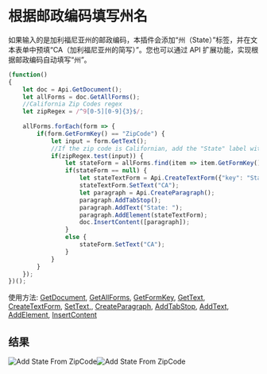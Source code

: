 # 根据邮政编码填写州名

如果输入的是加利福尼亚州的邮政编码，本插件会添加“州（State）”标签，并在文本表单中预填“CA（加利福尼亚州的简写）”。您也可以通过 API 扩展功能，实现根据邮政编码自动填写“州”。

<!-- 此代码片段显示在截图中。 -->

<!-- eslint-skip -->

``` ts
(function()
{
    let doc = Api.GetDocument();
    let allForms = doc.GetAllForms();
    //California Zip Codes regex
    let zipRegex = /^9[0-5][0-9]{3}$/;
    
    allForms.forEach(form => {
        if(form.GetFormKey() == "ZipCode") {
            let input = form.GetText();
            //If the zip code is Californian, add the "State" label with the text form indicating "CA"
            if(zipRegex.test(input)) {
                let stateForm = allForms.find(item => item.GetFormKey() === "State");
                if(stateForm == null) {
                    let stateTextForm = Api.CreateTextForm({"key": "State", "tip": "State", "required": false, "placeholder": "State", "comb": true, "maxCharacters": 2, "cellWidth": 3, "multiLine": false, "autoFit": false});
                    stateTextForm.SetText("CA");
                    let paragraph = Api.CreateParagraph();
                    paragraph.AddTabStop();
                    paragraph.AddText("State: ");
                    paragraph.AddElement(stateTextForm);
                    doc.InsertContent([paragraph]);
                }
                else {
                    stateForm.SetText("CA");
                }
            }
        }
    });
})();
```

使用方法: [GetDocument](../../../../office-api/usage-api/text-document-api/Api/Methods/GetDocument.md), [GetAllForms](../../../../office-api/usage-api/text-document-api/ApiDocument/Methods/GetAllForms.md), [GetFormKey](../../../../office-api/usage-api/text-document-api/ApiFormBase/Methods/GetFormKey.md), [GetText](../../../../office-api/usage-api/text-document-api/ApiFormBase/Methods/GetText.md), [CreateTextForm](../../../../office-api/usage-api/form-api/Api/Methods/CreateTextForm.md), [SetText](../../../../office-api/usage-api/text-document-api/ApiTextForm/Methods/SetText.md),, [CreateParagraph](../../../../office-api/usage-api/text-document-api/Api/Methods/CreateParagraph.md), [AddTabStop](../../../../office-api/usage-api/text-document-api/ApiParagraph/Methods/AddTabStop.md), [AddText](../../../../office-api/usage-api/text-document-api/ApiParagraph/Methods/AddText.md), [AddElement](../../../../office-api/usage-api/text-document-api/ApiParagraph/Methods/AddElement.md), [InsertContent](../../../../office-api/usage-api/text-document-api/ApiDocument/Methods/InsertContent.md)

## 结果

![Add State From ZipCode](/assets/images/plugins/add-state-from-zipcode.png#gh-light-mode-only)![Add State From ZipCode](/assets/images/plugins/add-state-from-zipcode.dark.png#gh-dark-mode-only)
